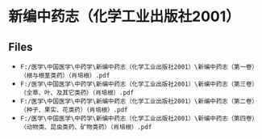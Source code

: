 # 新编中药志（化学工业出版社2001）

## Files

- `F:/医学\中国医学\中药学\新编中药志（化学工业出版社2001）\新编中药志（第一卷）（根与根茎类药）（肖培根）.pdf`
- `F:/医学\中国医学\中药学\新编中药志（化学工业出版社2001）\新编中药志（第三卷）（全草、叶、及其它类药）（肖培根）.pdf`
- `F:/医学\中国医学\中药学\新编中药志（化学工业出版社2001）\新编中药志（第二卷）（种子、果实、花类药）（肖培根）.pdf`
- `F:/医学\中国医学\中药学\新编中药志（化学工业出版社2001）\新编中药志（第四卷）（动物类、昆虫类药、矿物类药）（肖培根）.pdf`
